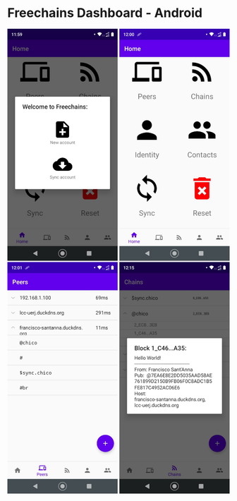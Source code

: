 # Freechains Dashboard - Android

<img src="docs/img-01.jpeg" width="250">
<img src="docs/img-02.jpeg" width="250">
<img src="docs/img-03.jpeg" width="250">
<img src="docs/img-04.jpeg" width="250">
